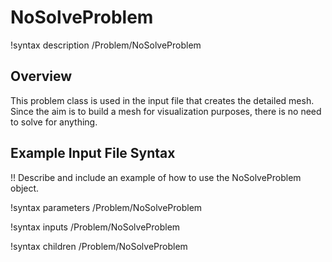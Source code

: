 # NoSolveProblem

!syntax description /Problem/NoSolveProblem

## Overview

<!-- -->

This problem class is used in the input file that creates the detailed mesh. Since the aim is to build
a mesh for visualization purposes, there is no need to solve for anything.

## Example Input File Syntax

!! Describe and include an example of how to use the NoSolveProblem object.

!syntax parameters /Problem/NoSolveProblem

!syntax inputs /Problem/NoSolveProblem

!syntax children /Problem/NoSolveProblem
